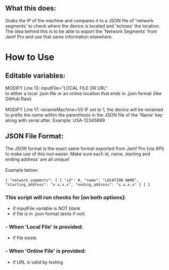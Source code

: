 ## What this does:<br>
Grabs the IP of the machine and compares it to a JSON file of 'network segments' to check where the device is located and 'echoes' the location. The idea behind this is to be able to export the 'Network Segments' from Jamf Pro and use that same information elsewhere. 

# How to Use<br>
## Editable variables:<br>
MODIFY Line 13: inputFile="LOCAL FILE OR URL" <br>to either a local .json file or an online location that ends in .json format (like GitHub Raw)<br><br>
MODIFY Line 17: renameMachine=1/0 IF set to 1, the device will be renamed to prefix the name within the parenthesis in the JSON file of the 'Name' key along with serial after. Example: USA-12345689


## JSON File Format:<br>
The JSON format is the exact same format exported from Jamf Pro (via API) to make use of this tool easier. Make sure each id, name, starting and ending address' are all unique!
<br><br>
Example below:<br><br>
`{
  "network_segments": [
    {
      "id": #,
      "name": "LOCATION NAME",
      "starting_address": "x.x.x.x",
      "ending_address": "x.x.x.x"
    }
  ]
}`

### This script will run checks for [on both options]: 
+ if inputFile variable is NOT blank
+ if file is in .json format (exits if not)

### - When 'Local File' is provided:
+ if file exists

### - When 'Online File' is provided:
+ if URL is valid by testing
